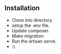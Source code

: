 
## Installation 

- Clone into directory.
- setup the .env file.
- Update composer.
- Make migration.
- Run the artisan serve.
-  :).

